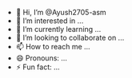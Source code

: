 - 👋 Hi, I’m @Ayush2705-asm
- 👀 I’m interested in ...
- 🌱 I’m currently learning ...
- 💞️ I’m looking to collaborate on ...
- 📫 How to reach me ...
- 😄 Pronouns: ...
- ⚡ Fun fact: ...

<!---
Ayush2705-asm/Ayush2705-asm is a ✨ special ✨ repository because its `README.md` (this file) appears on your GitHub profile.
You can click the Preview link to take a look at your changes.
--->
